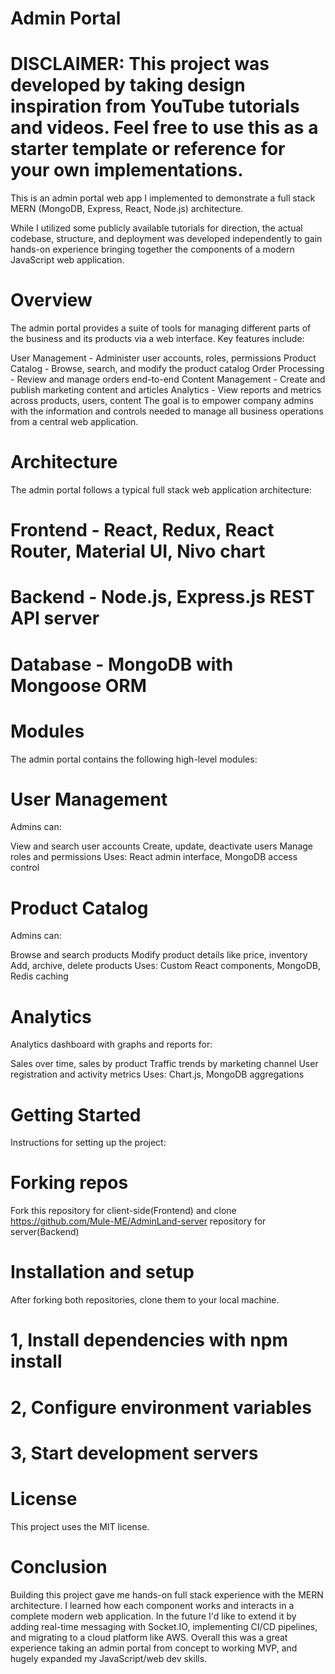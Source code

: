 # Admin Portal
# DISCLAIMER: This project was developed by taking design inspiration from YouTube tutorials and videos. Feel free to use this as a starter template or reference for your own implementations.

This is an admin portal web app I implemented to demonstrate a full stack MERN (MongoDB, Express, React, Node.js) architecture.

While I utilized some publicly available tutorials for direction, the actual codebase, structure, and deployment was developed independently to gain hands-on experience bringing together the components of a modern JavaScript web application.
# Overview
The admin portal provides a suite of tools for managing different parts of the business and its products via a web interface. Key features include:

User Management - Administer user accounts, roles, permissions
Product Catalog - Browse, search, and modify the product catalog
Order Processing - Review and manage orders end-to-end
Content Management - Create and publish marketing content and articles
Analytics - View reports and metrics across products, users, content
The goal is to empower company admins with the information and controls needed to manage all business operations from a central web application.

# Architecture
The admin portal follows a typical full stack web application architecture:

# Frontend - React, Redux, React Router, Material UI, Nivo chart
# Backend - Node.js, Express.js REST API server
# Database - MongoDB with Mongoose ORM



# Modules
The admin portal contains the following high-level modules:

# User Management
Admins can:

View and search user accounts
Create, update, deactivate users
Manage roles and permissions
Uses: React admin interface, MongoDB access control

# Product Catalog
Admins can:

Browse and search products
Modify product details like price, inventory
Add, archive, delete products
Uses: Custom React components, MongoDB, Redis caching


# Analytics
Analytics dashboard with graphs and reports for:

Sales over time, sales by product
Traffic trends by marketing channel
User registration and activity metrics
Uses: Chart.js, MongoDB aggregations

# Getting Started
Instructions for setting up the project:

# Forking repos
Fork this repository for client-side(Frontend) and clone
https://github.com/Mule-ME/AdminLand-server repository for server(Backend)

# Installation and setup
After forking both repositories, clone them to your local machine.
# 1, Install dependencies with npm install
# 2, Configure environment variables
# 3, Start development servers

# License
This project uses the MIT license.

# Conclusion
Building this project gave me hands-on full stack experience with the MERN architecture. I learned how each component works and interacts in a complete modern web application.
In the future I'd like to extend it by adding real-time messaging with Socket.IO, implementing CI/CD pipelines, and migrating to a cloud platform like AWS.
Overall this was a great experience taking an admin portal from concept to working MVP, and hugely expanded my JavaScript/web dev skills.

